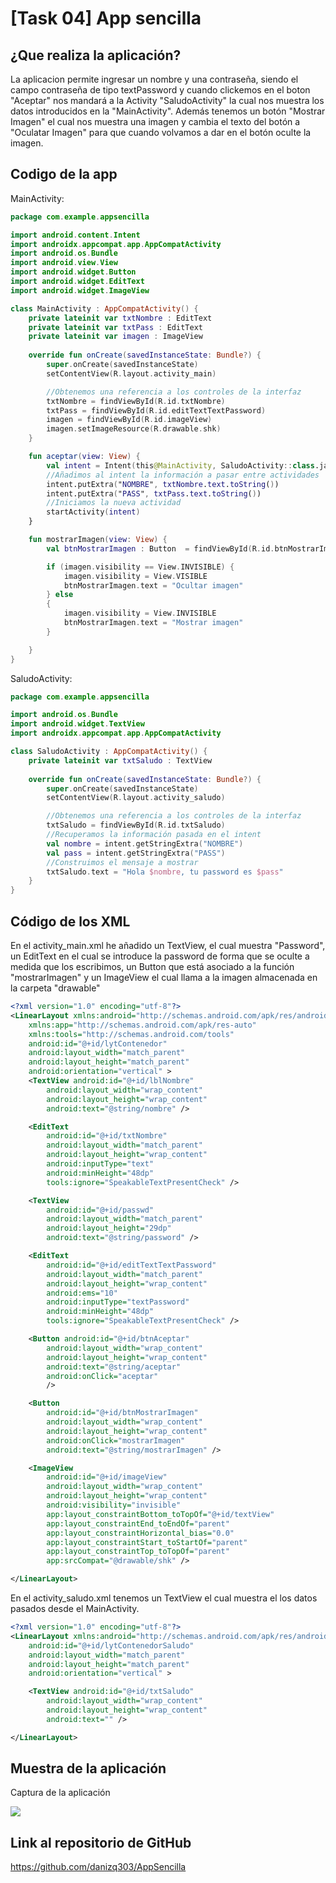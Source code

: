 # **[Task 04] App sencilla**

## ¿Que realiza la aplicación?

La aplicacion permite ingresar un nombre y una contraseña, siendo el campo contraseña de tipo textPassword y cuando clickemos en el boton "Aceptar" nos mandará a la Activity "SaludoActivity" la cual nos muestra los datos introducidos en la "MainActivity". Además tenemos un botón "Mostrar Imagen" el cual nos muestra una imagen y cambia el texto del botón a "Oculatar Imagen" para que cuando volvamos a dar en el botón oculte la imagen.

## Codigo de la app

MainActivity:

```kotlin
package com.example.appsencilla

import android.content.Intent
import androidx.appcompat.app.AppCompatActivity
import android.os.Bundle
import android.view.View
import android.widget.Button
import android.widget.EditText
import android.widget.ImageView

class MainActivity : AppCompatActivity() {
    private lateinit var txtNombre : EditText
    private lateinit var txtPass : EditText
    private lateinit var imagen : ImageView
    
    override fun onCreate(savedInstanceState: Bundle?) {
        super.onCreate(savedInstanceState)
        setContentView(R.layout.activity_main)

        //Obtenemos una referencia a los controles de la interfaz
        txtNombre = findViewById(R.id.txtNombre)
        txtPass = findViewById(R.id.editTextTextPassword)
        imagen = findViewById(R.id.imageView)
        imagen.setImageResource(R.drawable.shk)
    }

    fun aceptar(view: View) {
        val intent = Intent(this@MainActivity, SaludoActivity::class.java)
        //Añadimos al intent la información a pasar entre actividades
        intent.putExtra("NOMBRE", txtNombre.text.toString())
        intent.putExtra("PASS", txtPass.text.toString())
        //Iniciamos la nueva actividad
        startActivity(intent)
    }

    fun mostrarImagen(view: View) {
        val btnMostrarImagen : Button  = findViewById(R.id.btnMostrarImagen)

        if (imagen.visibility == View.INVISIBLE) {
            imagen.visibility = View.VISIBLE
            btnMostrarImagen.text = "Ocultar imagen"
        } else
        {
            imagen.visibility = View.INVISIBLE
            btnMostrarImagen.text = "Mostrar imagen"
        }

    }
}
```

SaludoActivity:
```kotlin
package com.example.appsencilla

import android.os.Bundle
import android.widget.TextView
import androidx.appcompat.app.AppCompatActivity

class SaludoActivity : AppCompatActivity() {
    private lateinit var txtSaludo : TextView
    
    override fun onCreate(savedInstanceState: Bundle?) {
        super.onCreate(savedInstanceState)
        setContentView(R.layout.activity_saludo)

        //Obtenemos una referencia a los controles de la interfaz
        txtSaludo = findViewById(R.id.txtSaludo)
        //Recuperamos la información pasada en el intent
        val nombre = intent.getStringExtra("NOMBRE")
        val pass = intent.getStringExtra("PASS")
        //Construimos el mensaje a mostrar
        txtSaludo.text = "Hola $nombre, tu password es $pass"
    }
}
```

## Código de los XML

En el activity_main.xml he añadido un TextView, el cual muestra "Password", un EditText en el cual se introduce la password de forma que se oculte a medida que los escribimos, un Button que está asociado a la función "mostrarImagen" y un ImageView el cual llama a la imagen almacenada en la carpeta "drawable"

```xml
<?xml version="1.0" encoding="utf-8"?>
<LinearLayout xmlns:android="http://schemas.android.com/apk/res/android"
    xmlns:app="http://schemas.android.com/apk/res-auto"
    xmlns:tools="http://schemas.android.com/tools"
    android:id="@+id/lytContenedor"
    android:layout_width="match_parent"
    android:layout_height="match_parent"
    android:orientation="vertical" >
    <TextView android:id="@+id/lblNombre"
        android:layout_width="wrap_content"
        android:layout_height="wrap_content"
        android:text="@string/nombre" />

    <EditText
        android:id="@+id/txtNombre"
        android:layout_width="match_parent"
        android:layout_height="wrap_content"
        android:inputType="text"
        android:minHeight="48dp"
        tools:ignore="SpeakableTextPresentCheck" />

    <TextView
        android:id="@+id/passwd"
        android:layout_width="match_parent"
        android:layout_height="29dp"
        android:text="@string/password" />

    <EditText
        android:id="@+id/editTextTextPassword"
        android:layout_width="match_parent"
        android:layout_height="wrap_content"
        android:ems="10"
        android:inputType="textPassword"
        android:minHeight="48dp"
        tools:ignore="SpeakableTextPresentCheck" />

    <Button android:id="@+id/btnAceptar"
        android:layout_width="wrap_content"
        android:layout_height="wrap_content"
        android:text="@string/aceptar"
        android:onClick="aceptar"
        />

    <Button
        android:id="@+id/btnMostrarImagen"
        android:layout_width="wrap_content"
        android:layout_height="wrap_content"
        android:onClick="mostrarImagen"
        android:text="@string/mostrarImagen" />

    <ImageView
        android:id="@+id/imageView"
        android:layout_width="wrap_content"
        android:layout_height="wrap_content"
        android:visibility="invisible"
        app:layout_constraintBottom_toTopOf="@+id/textView"
        app:layout_constraintEnd_toEndOf="parent"
        app:layout_constraintHorizontal_bias="0.0"
        app:layout_constraintStart_toStartOf="parent"
        app:layout_constraintTop_toTopOf="parent"
        app:srcCompat="@drawable/shk" />

</LinearLayout>
```

En el activity_saludo.xml tenemos un TextView el cual muestra el los datos pasados desde el MainActivity.

```xml
<?xml version="1.0" encoding="utf-8"?>
<LinearLayout xmlns:android="http://schemas.android.com/apk/res/android"
    android:id="@+id/lytContenedorSaludo"
    android:layout_width="match_parent"
    android:layout_height="match_parent"
    android:orientation="vertical" >

    <TextView android:id="@+id/txtSaludo"
        android:layout_width="wrap_content"
        android:layout_height="wrap_content"
        android:text="" />

</LinearLayout>
```

## Muestra de la aplicación

Captura de la aplicación

![](1.png)

## Link al repositorio de GitHub

https://github.com/danizq303/AppSencilla